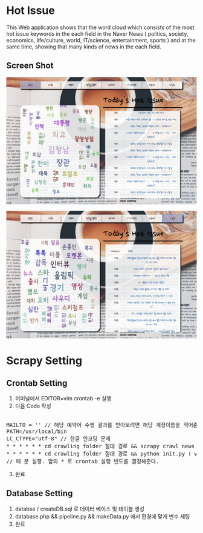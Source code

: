 Hot Issue
=============
This Web application shows that the word cloud which consists of the most hot issue keywords in the each field
in the Naver News ( politics, society, economics, life/culture, world, IT/science, entertainment, sports ) and
at the same time, showing that many kinds of news in the each field.


Screen Shot
-------------
![screenshot](./screenshot/main1.png)


![screenshot](./screenshot/main2.png)


Scrapy Setting
=============
Crontab Setting
-------------
1. 터미널에서 EDITOR=vim crontab -e 실행
2. 다음 Code 작성
<pre><codei>
MAILTO = '' // 해당 예약어 수행 결과를 받아보려면 해당 계정이름을 적어줌
PATH=/usr/local/bin
LC_CTYPE="utf-8" // 한글 인코딩 문제
* * * * * * cd crawling folder 절대 경로 && scrapy crawl news ( 크롤링 )
* * * * * * cd crawling folder 절대 경로 && python init.py ( word cloud 생성 )
// 매 분 실행. 앞의 * 로 crontab 실행 빈도를 결정해준다.
</code></pre>
3. 완료

Database Setting
-------------
1. databse / createDB.sql 로 데이터 베이스 및 테이블 생성
2. database.php && pipeline.py && makeData.py 에서 환경에 맞게 변수 세팅
3. 완료